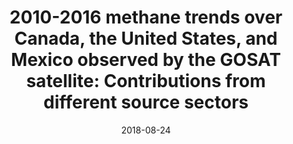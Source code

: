 ---
title: "<b>2010-2016 methane trends over Canada, the United States, and Mexico observed by the GOSAT satellite: Contributions from different source sectors</b>"
collection: publications
permalink: /publication/2018-08-24-Sheng
date: 2018-08-24
year: 2018
venue: 'Atmospheric Chemistry and Physics'
paperurl: 'https://doi.org/doi:10.5194/acp-18-12257-2018'
citation: '<b>37</b> - Sheng J.-X., Jacob D.J., Turner A.J., Maasakkers J.D., Benmergui J. et al., <b>2010-2016 methane trends over Canada, the United States, and Mexico observed by the GOSAT satellite: Contributions from different source sectors</b>, Atmospheric Chemistry and Physics, 18, 12257-12267, 2018. <a href="https://doi.org/doi:10.5194/acp-18-12257-2018">doi:10.5194/acp-18-12257-2018</a> (cited 18 times)

'
---